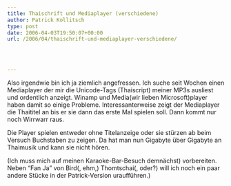 ```yaml
---
title: Thaischrift und Mediaplayer (verschiedene)
author: Patrick Kollitsch
type: post
date: 2006-04-03T19:50:07+00:00
url: /2006/04/thaischrift-und-mediaplayer-verschiedene/




---
```

Also irgendwie bin ich ja ziemlich angefressen. Ich suche seit Wochen einen Mediaplayer der mir die Unicode-Tags (Thaiscript) meiner MP3s ausliest und ordentlich anzeigt. Winamp und Media(wir lieben Microsoft)player haben damit so einige Probleme. Interessanterweise zeigt der Mediaplayer die Thaititel an bis er sie dann das erste Mal spielen soll. Dann kommt nur noch Wirrwarr raus.

Die Player spielen entweder ohne Titelanzeige oder sie st&uuml;rzen ab beim Versuch Buchstaben zu zeigen. Da hat man nun Gigabyte &uuml;ber Gigabyte an Thaimusik und kann sie nicht h&ouml;ren. 

(Ich muss mich auf meinen Karaoke-Bar-Besuch demn&auml;chst) vorbereiten. Neben &#8220;Fan Ja&#8221; von Bird(, ehm,) Thomtschai(, oder?) will ich noch ein paar andere St&uuml;cke in der Patrick-Version urauff&uuml;hren.)